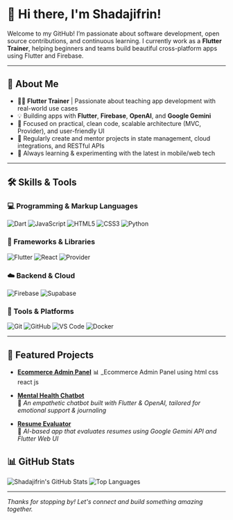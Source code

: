 # 👋 Hi there, I'm Shadajifrin!

Welcome to my GitHub! I’m passionate about software development, open source contributions, and continuous learning. I currently work as a **Flutter Trainer**, helping beginners and teams build beautiful cross-platform apps using Flutter and Firebase.

---

## 🚀 About Me

- 👨‍🏫 **Flutter Trainer** | Passionate about teaching app development with real-world use cases  
- 💡 Building apps with **Flutter**, **Firebase**, **OpenAI**, and **Google Gemini**
- 🎯 Focused on practical, clean code, scalable architecture (MVC, Provider), and user-friendly UI
- 📢 Regularly create and mentor projects in state management, cloud integrations, and RESTful APIs
- 🌱 Always learning & experimenting with the latest in mobile/web tech

---

## 🛠️ Skills & Tools

### 💻 Programming & Markup Languages
![Dart](https://img.shields.io/badge/Dart-0175C2?style=flat&logo=dart&logoColor=white)
![JavaScript](https://img.shields.io/badge/JavaScript-F7DF1E?style=flat&logo=javascript&logoColor=black)
![HTML5](https://img.shields.io/badge/HTML5-E34F26?style=flat&logo=html5&logoColor=white)
![CSS3](https://img.shields.io/badge/CSS3-1572B6?style=flat&logo=css3&logoColor=white)
![Python](https://img.shields.io/badge/Python-3776AB?style=flat&logo=python&logoColor=white)

### 📱 Frameworks & Libraries
![Flutter](https://img.shields.io/badge/Flutter-02569B?style=flat&logo=flutter&logoColor=white)
![React](https://img.shields.io/badge/React-61DAFB?style=flat&logo=react&logoColor=black)
![Provider](https://img.shields.io/badge/Provider-State%20Management-blue?style=flat)

### ☁️ Backend & Cloud
![Firebase](https://img.shields.io/badge/Firebase-FFCA28?style=flat&logo=firebase&logoColor=black)
![Supabase](https://img.shields.io/badge/Supabase-3ECF8E?style=flat&logo=supabase&logoColor=white)


### 🧰 Tools & Platforms
![Git](https://img.shields.io/badge/Git-F05032?style=flat&logo=git&logoColor=white)
![GitHub](https://img.shields.io/badge/GitHub-181717?style=flat&logo=github&logoColor=white)
![VS Code](https://img.shields.io/badge/VSCode-007ACC?style=flat&logo=visual-studio-code&logoColor=white)
![Docker](https://img.shields.io/badge/Docker-2496ED?style=flat&logo=docker&logoColor=white)

---

## 🧰 Featured Projects

- [**Ecommerce Admin Panel**]([https://github.com/yourusername/maitexa-tracker](https://github.com/TGHacademy/batch01-ecommerce-adminpanel))  
  📊 _Ecommerce Admin Panel using html css react js

- [**Mental Health Chatbot**](https://github.com/yourusername/mental-health-chatbot)  
  💬 _An empathetic chatbot built with Flutter & OpenAI, tailored for emotional support & journaling_

- [**Resume Evaluator**](https://github.com/yourusername/resume-evaluator)  
  📝 _AI-based app that evaluates resumes using Google Gemini API and Flutter Web UI_


## 📊 GitHub Stats

![Shadajifrin's GitHub Stats](https://github-readme-stats.vercel.app/api?username=Shadajifrin&show_icons=true&count_private=true&theme=default)
![Top Languages](https://github-readme-stats.vercel.app/api/top-langs/?username=Shadajifrin&layout=compact)

---

_Thanks for stopping by! Let's connect and build something amazing together._  

